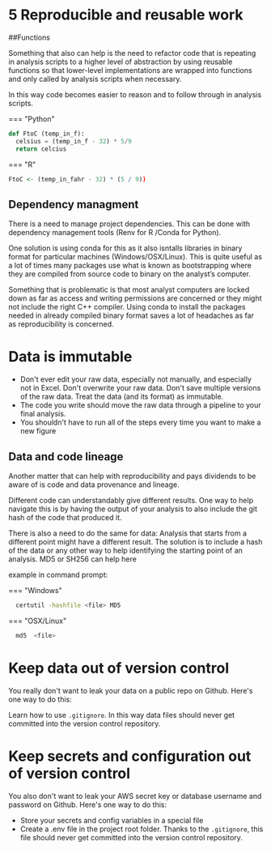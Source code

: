 # 5 Reproducible and reusable work

##Functions

Something that also can help is the need to refactor code that is repeating in analysis scripts to a
higher level of abstraction by using reusable functions so that lower-level implementations are wrapped into 
functions and only called by analysis scripts when necessary. 

In this way code becomes easier to reason and to follow through in analysis scripts.



=== "Python"

``` py
def FtoC (temp_in_f):
  celsius = (temp_in_f - 32) * 5/9
  return celcius
```

=== "R"

``` r
FtoC <- (temp_in_fahr - 32) * (5 / 9))
```
## Dependency managment

There is a need to manage project dependencies. This can be done with dependency management tools (Renv for R /Conda for Python).

One solution is using conda for this as it also isntalls libraries in binary format for particular machines (Windows/OSX/Linux).
This is quite useful as a lot of times many packages use what is known as bootstrapping where they are compiled from source code 
to binary on the analyst’s computer. 

Something that is problematic is that most analyst computers are locked down as far as access and writing permissions 
are concerned or they might not include the right C++ compiler. Using conda to install the packages 
needed in already compiled binary format saves a lot of headaches as far as reproducibility is concerned.


# Data is immutable

- Don't ever edit your raw data, especially not manually, and especially not in Excel. Don't overwrite your raw data. Don't save multiple versions of the raw data. Treat the data (and its format) as immutable. 
- The code you write should move the raw data through a pipeline to your final analysis. 
- You shouldn't have to run all of the steps every time you want to make a new figure 



## Data and code lineage

Another matter that can help with reproducibility and pays dividends to be aware of is code and data provenance and lineage. 

Different code can understandably give different results. One way to help navigate this is by having 
the output of your analysis to also include the git hash of the code that produced it.

<INSERT WAY TO DO THIS HERE>
  
There is also a need to do the same for data: Analysis that starts from a different point might have a different result. 
The solution is to include a hash of the data or any other way to help identifying the starting point of an analysis. 
MD5 or SH256 can help here
  
example in command prompt:  
  

=== "Windows"
```bash 
  certutil -hashfile <file> MD5
```
  
=== "OSX/Linux"
```bash 
  md5  <file> 
```

  
# Keep data out of version control

You really don't want to leak your data on a public repo on Github.  Here's one way to do this:

Learn how to use `.gitignore`. In this way data files should never get committed into the version control repository. 

  
  
# Keep secrets and configuration out of version control

You also don't want to leak your AWS secret key or database username and password on Github.  Here's one way to do this:

- Store your secrets and config variables in a special file
- Create a .env file in the project root folder. Thanks to the `.gitignore`, this file should never get committed into the version control repository. 

